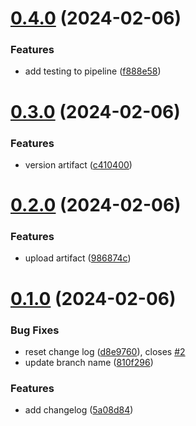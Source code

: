 # [0.4.0](https://github.com/xizjia/greetings-ci/compare/v0.3.0...v0.4.0) (2024-02-06)


### Features

* add testing to pipeline ([f888e58](https://github.com/xizjia/greetings-ci/commit/f888e586e4847b2e32793982fa38dc80616b9de6))



# [0.3.0](https://github.com/xizjia/greetings-ci/compare/v0.2.0...v0.3.0) (2024-02-06)


### Features

* version artifact ([c410400](https://github.com/xizjia/greetings-ci/commit/c410400aaf1f6e1dd204234e947244554d9b1214))



# [0.2.0](https://github.com/xizjia/greetings-ci/compare/v0.1.0...v0.2.0) (2024-02-06)


### Features

* upload artifact ([986874c](https://github.com/xizjia/greetings-ci/commit/986874c381d67f4ae84dd93b03d1fd43867ad7bd))



# [0.1.0](https://github.com/xizjia/greetings-ci/compare/5a08d84b88cb7370b35020322247ddbd4e9b5ee2...v0.1.0) (2024-02-06)


### Bug Fixes

* reset change log ([d8e9760](https://github.com/xizjia/greetings-ci/commit/d8e9760c839ba39a20662930145b49f7db294614)), closes [#2](https://github.com/xizjia/greetings-ci/issues/2)
* update branch name ([810f296](https://github.com/xizjia/greetings-ci/commit/810f296a62f0fe7bc6a4d185d167db04b09740ea))


### Features

* add changelog ([5a08d84](https://github.com/xizjia/greetings-ci/commit/5a08d84b88cb7370b35020322247ddbd4e9b5ee2))



